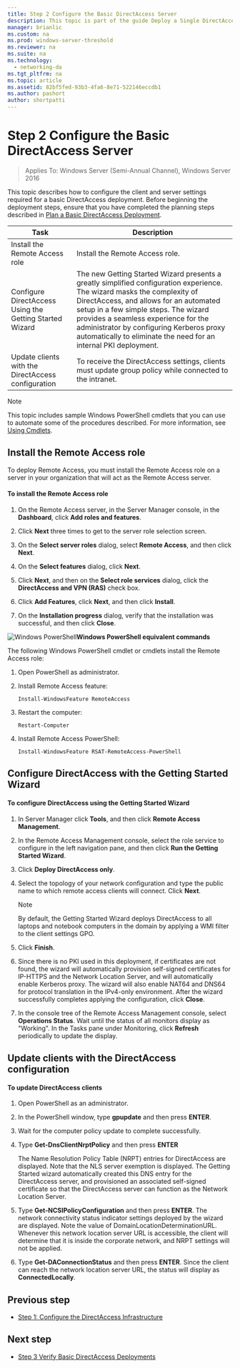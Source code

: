 ```yaml
---
title: Step 2 Configure the Basic DirectAccess Server
description: This topic is part of the guide Deploy a Single DirectAccess Server Using the Getting Started Wizard for Windows Server 2016
manager: brianlic
ms.custom: na
ms.prod: windows-server-threshold
ms.reviewer: na
ms.suite: na
ms.technology: 
  - networking-da
ms.tgt_pltfrm: na
ms.topic: article
ms.assetid: 82bf5fed-93b3-4fa6-8e71-522146eccdb1
ms.author: pashort
author: shortpatti
---
```

# Step 2 Configure the Basic DirectAccess Server

>Applies To: Windows Server (Semi-Annual Channel), Windows Server 2016

This topic describes how to configure the client and server settings required for a basic DirectAccess deployment. Before beginning the deployment steps, ensure that you have completed the planning steps described in [Plan a Basic DirectAccess Deployment](Plan-a-Basic-DirectAccess-Deployment.md).  
  
|Task|Description|  
|----|--------|  
|Install the Remote Access role|Install the Remote Access role.|  
|Configure DirectAccess Using the Getting Started Wizard|The new Getting Started Wizard presents a greatly simplified configuration experience. The wizard masks the complexity of DirectAccess, and allows for an automated setup in a few simple steps. The wizard provides a seamless experience for the administrator by configuring Kerberos proxy automatically to eliminate the need for an internal PKI deployment.|  
|Update clients with the DirectAccess configuration|To receive the DirectAccess settings, clients must update group policy while connected to the intranet.|  
  
> [!NOTE]  
> This topic includes sample Windows PowerShell cmdlets that you can use to automate some of the procedures described. For more information, see [Using Cmdlets](https://go.microsoft.com/fwlink/p/?linkid=230693).  
  
## <a name="BKMK_Role"></a>Install the Remote Access role  
To deploy Remote Access, you must install the Remote Access role on a server in your organization that will act as the Remote Access server.  
  
#### To install the Remote Access role  
  
1.  On the Remote Access server, in the Server Manager console, in the **Dashboard**, click **Add roles and features**.  
  
2.  Click **Next** three times to get to the server role selection screen.  
  
3.  On the **Select server roles** dialog, select **Remote Access**, and then click **Next**.  
  
4.  On the **Select features** dialog, click **Next**.  
  
5.  Click **Next**, and then on the **Select role services** dialog, click the **DirectAccess and VPN (RAS)** check box.  
  
6.  Click **Add Features**, click **Next**, and then click **Install**.  
  
7.  On the **Installation progress** dialog, verify that the installation was successful, and then click **Close**.  
  
![Windows PowerShell](../../../media/Step-2-Configure-the-DirectAccess-Server/PowerShellLogoSmall.gif)****Windows PowerShell equivalent commands****  
  
The following Windows PowerShell cmdlet or cmdlets install the Remote Access role: 

1. Open PowerShell as administrator.

2. Install Remote Access feature:

   ```  
   Install-WindowsFeature RemoteAccess   
   ```  

3. Restart the computer:

   ```
   Restart-Computer
   ```
   
4. Install Remote Access PowerShell:

   ```
   Install-WindowsFeature RSAT-RemoteAccess-PowerShell
   ```



  
## Configure DirectAccess with the Getting Started Wizard  
  
#### To configure DirectAccess using the Getting Started Wizard  
  
1.  In Server Manager click **Tools**, and then click **Remote Access Management**.  
  
2.  In the Remote Access Management console, select the role service to configure in the left navigation pane, and then click **Run the Getting Started Wizard**.  
  
3.  Click **Deploy DirectAccess only**.  
  
4.  Select the topology of your network configuration and type the public name to which remote access clients will connect. Click **Next**.  
  
    > [!NOTE]  
    > By default, the Getting Started Wizard deploys DirectAccess to all laptops and notebook computers in the domain by applying a WMI filter to the client settings GPO.  
  
5.  Click **Finish**.  
  
6.  Since there is no PKI used in this deployment, if certificates are not found, the wizard will automatically provision self-signed certificates for IP-HTTPS and the Network Location Server, and will automatically enable Kerberos proxy. The wizard will also enable NAT64 and DNS64 for protocol translation in the IPv4-only environment. After the wizard successfully completes applying the configuration, click **Close**.  
  
7.  In the console tree of the Remote Access Management console, select **Operations Status**. Wait until the status of all monitors display as "Working". In the Tasks pane under Monitoring, click **Refresh** periodically to update the display.  
  
## Update clients with the DirectAccess configuration  
  
#### To update DirectAccess clients  
  
1.  Open PowerShell as an administrator.  
  
2.  In the PowerShell window, type **gpupdate** and then press **ENTER**.  
  
3.  Wait for the computer policy update to complete successfully.  
  
4.  Type **Get-DnsClientNrptPolicy** and then press **ENTER**  
  
    The Name Resolution Policy Table (NRPT) entries for DirectAccess are displayed. Note that the NLS server exemption is displayed. The Getting Started wizard automatically created this DNS entry for the DirectAccess server, and provisioned an associated self-signed certificate so that the DirectAccess server can function as the Network Location Server.  
  
5.  Type **Get-NCSIPolicyConfiguration** and then press **ENTER**. The network connectivity status indicator settings deployed by the wizard are displayed. Note the value of DomainLocationDeterminationURL. Whenever this network location server URL is accessible, the client will determine that it is inside the corporate network, and NRPT settings will not be applied.  
  
6.  Type **Get-DAConnectionStatus** and then press **ENTER**. Since the client can reach the network location server URL, the status will display as **ConnectedLocally**.  
  
## <a name="BKMK_Links"></a>Previous step  
  
-   [Step 1: Configure the DirectAccess Infrastructure](Step-1-Configure-the-DirectAccess-Infrastructure.md)  
  
## Next step  
  
-   [Step 3 Verify Basic DirectAccess Deployments](da-basic-configure-s3-verify.md)  
  


